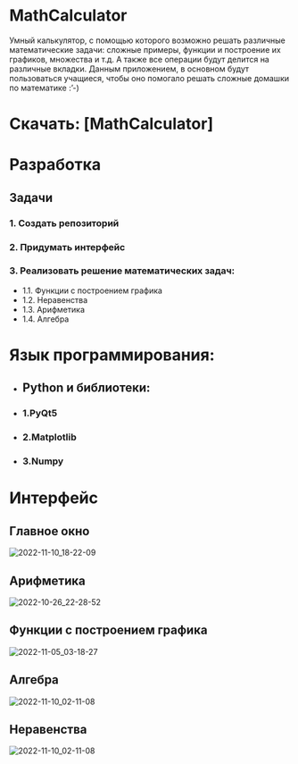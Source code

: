 # MathCalculator
Умный калькулятор, с помощью которого возможно решать различные математические задачи: сложные примеры, функции и построение их графиков, множества и т.д. А также все операции будут делится на различные вкладки. Данным приложением, в основном будут пользоваться учащиеся, чтобы оно помогало решать сложные домашки по математике :’-)

# Скачать: [MathCalculator]

# Разработка
## Задачи
### 1. Создать репозиторий
### 2. Придумать интерфейс
### 3. Реализовать решение математических задач:
- 1.1. Функции с построением графика
- 1.2. Неравенства
- 1.3. Арифметика
- 1.4. Алгебра

# Язык программирования:
 - ## Python и библиотеки:
  - ### 1.PyQt5
  - ### 2.Matplotlib
  - ### 3.Numpy

# Интерфейс
## Главное окно
![2022-11-10_18-22-09](https://user-images.githubusercontent.com/94148371/201145636-0b2ca8b3-a562-4f7a-8353-9a7a599a9049.png)

## Арифметика
![2022-10-26_22-28-52](https://user-images.githubusercontent.com/94148371/198118934-e04c3437-2895-43a7-a854-df79062c84a1.png)

## Функции с построением графика
![2022-11-05_03-18-27](https://user-images.githubusercontent.com/94148371/200092157-6fe4f7f9-5e10-4262-872a-4f6986d3b053.png)

## Алгебра
![2022-11-10_02-11-08](https://user-images.githubusercontent.com/94148371/201153982-ae3dbc7a-0f69-47e2-8fb6-59bbd000c336.png)

## Неравенства
![2022-11-10_02-11-08](https://user-images.githubusercontent.com/94148371/201154003-0c39a0fb-de72-4f54-b854-b14bed166e16.png)

